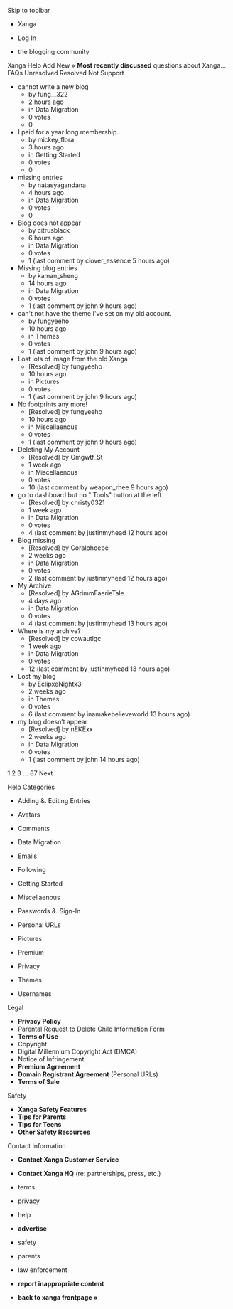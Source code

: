 Skip to toolbar

*   Xanga

*   Log In

*   the blogging community

Xanga Help Add New » **Most recently discussed** questions about Xanga… FAQs Unresolved Resolved Not Support

*   cannot write a new blog
    *   by fung\_\_322
    *   2 hours ago
    *   in Data Migration
    *   0 votes
    *   0
*   I paid for a year long membership...
    *   by mickey\_flora
    *   3 hours ago
    *   in Getting Started
    *   0 votes
    *   0
*   missing entries
    *   by natasyagandana
    *   4 hours ago
    *   in Data Migration
    *   0 votes
    *   0
*   Blog does not appear
    *   by citrusblack
    *   6 hours ago
    *   in Data Migration
    *   0 votes
    *   1 (last comment by clover\_essence 5 hours ago)
*   Missing blog entries
    *   by kaman\_sheng
    *   14 hours ago
    *   in Data Migration
    *   0 votes
    *   1 (last comment by john 9 hours ago)
*   can't not have the theme I've set on my old account.
    *   by fungyeeho
    *   10 hours ago
    *   in Themes
    *   0 votes
    *   1 (last comment by john 9 hours ago)
*   Lost lots of image from the old Xanga
    *   \[Resolved\] by fungyeeho
    *   10 hours ago
    *   in Pictures
    *   0 votes
    *   1 (last comment by john 9 hours ago)
*   No footprints any more!
    *   \[Resolved\] by fungyeeho
    *   10 hours ago
    *   in Miscellaenous
    *   0 votes
    *   1 (last comment by john 9 hours ago)
*   Deleting My Account
    *   \[Resolved\] by Omgwtf\_St
    *   1 week ago
    *   in Miscellaenous
    *   0 votes
    *   10 (last comment by weapon\_rhee 9 hours ago)
*   go to dashboard but no " Tools" button at the left
    *   \[Resolved\] by christy0321
    *   1 week ago
    *   in Data Migration
    *   0 votes
    *   4 (last comment by justinmyhead 12 hours ago)
*   Blog missing
    *   \[Resolved\] by Coralphoebe
    *   2 weeks ago
    *   in Data Migration
    *   0 votes
    *   2 (last comment by justinmyhead 12 hours ago)
*   My Archive
    *   \[Resolved\] by AGrimmFaerieTale
    *   4 days ago
    *   in Data Migration
    *   0 votes
    *   4 (last comment by justinmyhead 13 hours ago)
*   Where is my archive?
    *   \[Resolved\] by cowautlgc
    *   1 week ago
    *   in Data Migration
    *   0 votes
    *   12 (last comment by justinmyhead 13 hours ago)
*   Lost my blog
    *   by EclipxeNightx3
    *   2 weeks ago
    *   in Themes
    *   0 votes
    *   6 (last comment by inamakebelieveworld 13 hours ago)
*   my blog doesn’t appear
    *   \[Resolved\] by nEKExx
    *   2 weeks ago
    *   in Data Migration
    *   0 votes
    *   1 (last comment by john 14 hours ago)

1 2 3 ... 87 Next

Help Categories

*   Adding &. Editing Entries
*   Avatars
*   Comments
*   Data Migration
*   Emails
*   Following
*   Getting Started
*   Miscellaenous

*   Passwords &. Sign-In
*   Personal URLs
*   Pictures
*   Premium
*   Privacy
*   Themes
*   Usernames

Legal

*   **Privacy Policy**
*   Parental Request to Delete Child Information Form
*   **Terms of Use**
*   Copyright
*   Digital Millennium Copyright Act (DMCA)
*   Notice of Infringement
*   **Premium Agreement**
*   **Domain Registrant Agreement** (Personal URLs)
*   **Terms of Sale**

Safety

*   **Xanga Safety Features**
*   **Tips for Parents**
*   **Tips for Teens**
*   **Other Safety Resources**

Contact Information

*   **Contact Xanga Customer Service**
*   **Contact Xanga HQ** (re: partnerships, press, etc.)

*   terms
*   privacy
*   help
*   **advertise**

*   safety
*   parents
*   law enforcement
*   **report inappropriate content**

*   **back to xanga frontpage »**